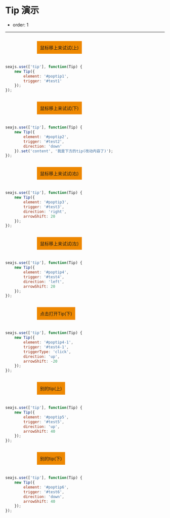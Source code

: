 # Tip 演示

- order: 1

---

<style>
.poptip {
font:12px/1.5 arial;
}
.cell {
overflow:hidden;
margin-bottom:20px;
margin-left:100px;
}
.cell p {
float:left;
padding:10px;
background-color:#e80;
overflow:hidden;
}
.fn-hide {
display:none;
}
.ui-tiptext-container * {
font-size:12px;
margin:0!important;
padding:0!important;
line-height:1.5;
}
</style>
<link rel="stylesheet" href="http://dev.assets.alipay.net/al/alice.components.ui-poptip-1.2-SNAPSHOT-src.css" type="text/css" media="screen" charset="utf-8">
<link rel="stylesheet" href="http://dev.assets.alipay.net/al/alice.components.ui-tiptext-1.3-src.css" type="text/css" media="screen" charset="utf-8">

<div class="cell">
    <p id="test1">鼠标移上来试试(上)</p>
</div>

<div class="examples">
<div class="ui-poptip fn-hide" id="poptip1">
    <div class="ui-poptip-shadow">
    <div class="ui-poptip-container">
        <div class="ui-poptip-arrow ui-poptip-arrow-7">
            <em>◆</em>
            <span>◆</span>
        </div>                  
        <div class="ui-poptip-content" data-role="content">
            <div>我是上方的tip</div>
            <div>我是上方的tip</div>            
        </div>
    </div>
    </div>
</div>
</div>

````javascript
seajs.use(['tip'], function(Tip) {
    new Tip({
        element: '#poptip1',    
        trigger: '#test1'
    });
});
````

<div class="cell">
    <p id="test2">鼠标移上来试试(下)</p>
</div>

<div class="examples">
<div class="ui-poptip fn-hide" id="poptip2">
    <div class="ui-poptip-shadow">
    <div class="ui-poptip-container">
        <div class="ui-poptip-arrow ui-poptip-arrow-11">
            <em>◆</em>
            <span>◆</span>
        </div>                  
        <div class="ui-poptip-content" data-role="content">
            <div>我是下方的tip</div>
            <div>我是下方的tip</div>       
        </div>
    </div>
    </div>
</div>
</div>

````javascript
seajs.use(['tip'], function(Tip) {
    new Tip({
        element: '#poptip2',
        trigger: '#test2',
        direction: 'down'
    }).set('content', '我是下方的tip(改动内容了)');
});
````

<div class="cell">
    <p id="test3">鼠标移上来试试(右)</p>
</div>

<div class="examples">
<div class="ui-poptip fn-hide" id="poptip3">
    <div class="ui-poptip-shadow">
    <div class="ui-poptip-container">
        <div class="ui-poptip-arrow ui-poptip-arrow-10">
            <em>◆</em>
            <span>◆</span>
        </div>                  
        <div class="ui-poptip-content" data-role="content">
            <div>我是右方的tip</div>
            <div>我是右方的tip</div>
        </div>
    </div>
    </div>
</div>
</div>

````javascript
seajs.use(['tip'], function(Tip) {
    new Tip({
        element: '#poptip3',
        trigger: '#test3',
        direction: 'right',
        arrowShift: 20
    });
});
````

<div class="cell">
    <p id="test4">鼠标移上来试试(左)</p>
</div>

<div class="examples">
<div class="ui-poptip fn-hide" id="poptip4">
    <div class="ui-poptip-shadow">
    <div class="ui-poptip-container">
        <div class="ui-poptip-arrow ui-poptip-arrow-2">
            <em>◆</em>
            <span>◆</span>
        </div>
        <div class="ui-poptip-content" data-role="content">
            <div>我是左方的tip</div>
            <div>我是左方的tip</div>
        </div>
    </div>
    </div>
</div>
</div>

````javascript
seajs.use(['tip'], function(Tip) {
    new Tip({
        element: '#poptip4',
        trigger: '#test4',
        direction: 'left',
        arrowShift: 20
    });
});
````

<div class="cell">
    <p id="test4-1">点击打开Tip(下)</p>
</div>

<div class="examples">
<div class="ui-poptip fn-hide" id="poptip4-1">
    <div class="ui-poptip-shadow">
    <div class="ui-poptip-container">
        <div class="ui-poptip-arrow ui-poptip-arrow-5">
            <em>◆</em>
            <span>◆</span>
        </div>
        <div class="ui-poptip-content" data-role="content">
            <div>我是下方的tip</div>
            <div>我是下方的tip</div>
        </div>
    </div>
    </div>
</div>
</div>

````javascript
seajs.use(['tip'], function(Tip) {
    new Tip({
        element: '#poptip4-1',
        trigger: '#test4-1',
        triggerType: 'click',
        direction: 'up',
        arrowShift: -20
    });
});
````

<div class="cell">
    <p id="test5">别的tip(上)</p>
</div>

<div class="examples">
<div id="poptip5" class="ui-tiptext-container ui-tiptext-container-message fn-hide">
    <div class="ui-tiptext-arrow ui-tiptext-arrowdown">
        <em>◆</em>
        <span>◆</span>
    </div>
    <p class="ui-tiptext ui-tiptext-message"><span class="ui-tiptext-icon"></span>此服务支付宝不收取任何费用。</p>
</div>
</div>

````javascript
seajs.use(['tip'], function(Tip) {
    new Tip({
        element: '#poptip5',
        trigger: '#test5',
        direction: 'up',
        arrowShift: 40
    });
});
````

<div class="cell">
    <p id="test6">别的tip(下)</p>
</div>

<div class="examples">
<div id="poptip6" class="ui-tiptext-container ui-tiptext-container-warning fn-hide">
    <div class="ui-tiptext-arrow ui-tiptext-arrowup">
        <em>◆</em>
        <span>◆</span>
    </div>
    <p class="ui-tiptext ui-tiptext-warning"><span class="ui-tiptext-icon"></span>此服务支付宝不收取任何费用。</p>
</div>
</div>

````javascript
seajs.use(['tip'], function(Tip) {
    new Tip({
        element: '#poptip6',
        trigger: '#test6',
        direction: 'down',
        arrowShift: 40
    });
});
````


